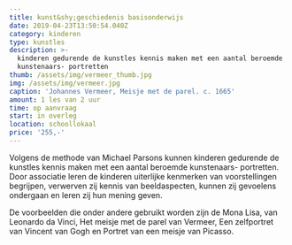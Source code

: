 ```yaml
---
title: kunst&shy;geschiedenis basisonderwijs
date: 2019-04-23T13:50:54.040Z
category: kinderen
type: kunstles
description: >-
  kinderen gedurende de kunstles kennis maken met een aantal beroemde
  kunstenaars- portretten
thumb: /assets/img/vermeer_thumb.jpg
img: /assets/img/vermeer.jpg
caption: 'Johannes Vermeer, Meisje met de parel. c. 1665'
amount: 1 les van 2 uur
time: op aanvraag
start: in overleg
location: schoollokaal
price: '255,-'
---
```

Volgens de methode van Michael Parsons kunnen kinderen gedurende de kunstles kennis maken met een aantal beroemde kunstenaars- portretten. Door associatie leren de kinderen uiterlijke kenmerken van voorstellingen begrijpen, verwerven zij kennis van beeldaspecten, kunnen zij gevoelens ondergaan en leren zij hun mening geven.

De voorbeelden die onder andere gebruikt worden zijn de Mona Lisa, van Leonardo da Vinci, Het meisje met de parel van Vermeer, Een zelfportret van Vincent van Gogh en Portret van een meisje van Picasso.
